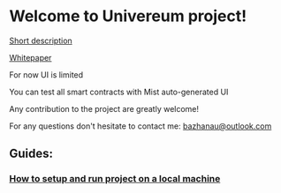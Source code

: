 # Welcome to Univereum project!

[Short description](https://github.com/frostiq/univereum/wiki/Short-description)

[Whitepaper](https://github.com/frostiq/univereum/wiki/Univereum-whitepaper-%5Brussian%5D)

For now UI is limited

You can test all smart contracts with Mist auto-generated UI

Any contribution to the project are greatly welcome!

For any questions don't hesitate to contact me: bazhanau@outlook.com

## Guides:

### [How to setup and run project on a local machine](https://github.com/frostiq/univereum/wiki/How-to-setup-and-run-project-on-a-local-machine)
